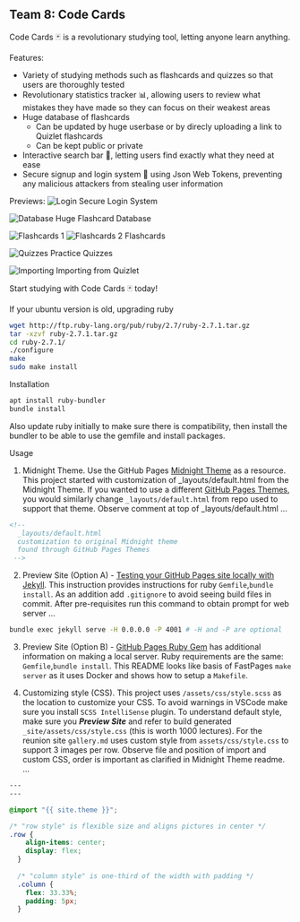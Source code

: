 ## Team 8: Code Cards

Code Cards 🃏 is a revolutionary studying tool, letting anyone learn anything. 

Features:
- Variety of studying methods such as flashcards and quizzes so that users are thoroughly tested
- Revolutionary statistics tracker 📊, allowing users to review what mistakes they have made so they can focus on their weakest areas
- Huge database of flashcards 
  - Can be updated by huge userbase or by direcly uploading a link to Quizlet flashcards
  - Can be kept public or private
- Interactive search bar 🔎, letting users find exactly what they need at ease
- Secure signup and login system 🔑 using Json Web Tokens, preventing any malicious attackers from stealing user information

Previews:
![Login](../../../../var/folders/zp/q3vfrqhx2gs73b12mqt0ckmm0000gn/T/TemporaryItems/NSIRD_screencaptureui_CqHtpl/Screenshot%202023-02-26%20at%207.28.11%20PM.png)
Secure Login System

![Database](../../../../var/folders/zp/q3vfrqhx2gs73b12mqt0ckmm0000gn/T/TemporaryItems/NSIRD_screencaptureui_PJh7zb/Screenshot%202023-02-26%20at%207.29.12%20PM.png)
Huge Flashcard Database

![Flashcards 1](../../../../var/folders/zp/q3vfrqhx2gs73b12mqt0ckmm0000gn/T/TemporaryItems/NSIRD_screencaptureui_bboWj7/Screenshot%202023-02-26%20at%207.30.42%20PM.png)
![Flashcards 2](../../../../var/folders/zp/q3vfrqhx2gs73b12mqt0ckmm0000gn/T/TemporaryItems/NSIRD_screencaptureui_tBv1GU/Screenshot%202023-02-26%20at%207.30.05%20PM.png)
Flashcards

![Quizzes](../../../../var/folders/zp/q3vfrqhx2gs73b12mqt0ckmm0000gn/T/TemporaryItems/NSIRD_screencaptureui_mOXptw/Screenshot%202023-02-26%20at%207.32.57%20PM.png)
Practice Quizzes

![Importing](../../../../var/folders/zp/q3vfrqhx2gs73b12mqt0ckmm0000gn/T/TemporaryItems/NSIRD_screencaptureui_dMeGsj/Screenshot%202023-02-26%20at%207.31.45%20PM.png)
Importing from Quizlet



Start studying with Code Cards 🃏 today!


If your ubuntu version is old, upgrading ruby
```bash
wget http://ftp.ruby-lang.org/pub/ruby/2.7/ruby-2.7.1.tar.gz
tar -xzvf ruby-2.7.1.tar.gz
cd ruby-2.7.1/
./configure
make
sudo make install
```

Installation
```bash
apt install ruby-bundler
bundle install
```
Also update ruby initially to make sure there is compatibility, then install the bundler to be able to use the gemfile and install packages.

Usage

1. Midnight Theme. Use the GitHub Pages [Midnight Theme](https://github.com/pages-themes/midnight/blob/master/README.md) as a resource.  This project started with customization of _layouts/default.html from the Midnight Theme.  If you wanted to use a different [GitHub Pages Themes](https://pages.github.com/themes/), you would similarly change `_layouts/default.html` from repo used to support that theme.  Observe comment at top of _layouts/default.html ...

```html
<!-- 
  _layouts/default.html
  customization to original Midnight theme 
  found through GitHub Pages Themes
 -->
```

2. Preview Site (Option A) - [Testing your GitHub Pages site locally with Jekyll](https://docs.github.com/en/pages/setting-up-a-github-pages-site-with-jekyll/testing-your-github-pages-site-locally-with-jekyll).  This instruction provides instructions for ruby `Gemfile`,`bundle install`.  As an addition add `.gitignore` to avoid seeing build files in commit.   After pre-requisites run this command to obtain prompt for web server ...

```bash
bundle exec jekyll serve -H 0.0.0.0 -P 4001 # -H and -P are optional
```

3. Preview Site (Option B) - [GitHub Pages Ruby Gem](https://github.com/github/pages-gem) has additional information on making a local server.  Ruby requirements are the same: `Gemfile`,`bundle install`.   This README looks like basis of FastPages `make server` as it uses Docker and shows how to setup a `Makefile`.

4. Customizing style (CSS).  This project uses `/assets/css/style.scss` as the location to customize your CSS. To avoid warnings in VSCode make sure you install `SCSS IntelliSense` plugin.  To understand default style, make sure you ***Preview Site*** and refer to build generated `_site/assets/css/style.css` (this is worth 1000 lectures).  For the reunion site `gallery.md` uses custom style from `assets/css/style.css` to support 3 images per row.  Observe file and position of import and custom CSS, order is important as clarified in Midnight Theme readme. ...

```css
---
---

@import "{{ site.theme }}";

/* "row style" is flexible size and aligns pictures in center */
.row {
    align-items: center;
    display: flex;
  }
  
  /* "column style" is one-third of the width with padding */
  .column {
    flex: 33.33%;
    padding: 5px;
  }
```

